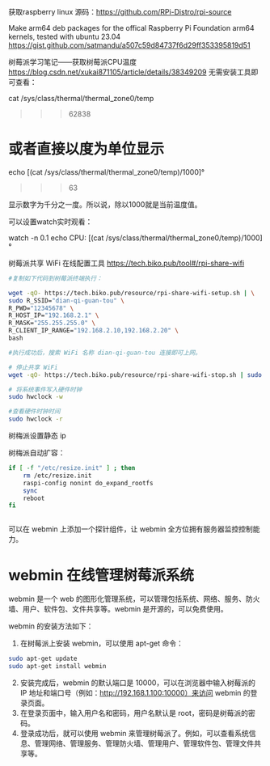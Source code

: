 获取raspberry linux 源码：https://github.com/RPi-Distro/rpi-source




Make arm64 deb packages for the offical Raspberry Pi Foundation arm64 kernels, tested with ubuntu 23.04 
https://gist.github.com/satmandu/a507c59d84737f6d29ff353395819d51


树莓派学习笔记——获取树莓派CPU温度
https://blog.csdn.net/xukai871105/article/details/38349209
无需安装工具即可查看：

 cat /sys/class/thermal/thermal_zone0/temp
 >>> 62838
 
 # 或者直接以度为单位显示
 echo $[$(cat /sys/class/thermal/thermal_zone0/temp)/1000]°
 >>> 63

显示数字为千分之一度。所以说，除以1000就是当前温度值。

可以设置watch实时观看：

 watch -n 0.1 echo CPU: $[$(cat /sys/class/thermal/thermal_zone0/temp)/1000]°




 树莓派共享 WiFi 在线配置工具
 https://tech.biko.pub/tool#/rpi-share-wifi

 ``` bash
 #复制如下代码到树莓派终端执行：

wget -qO- https://tech.biko.pub/resource/rpi-share-wifi-setup.sh | \
sudo R_SSID="dian-qi-guan-tou" \
 R_PWD="12345678" \
 R_HOST_IP="192.168.2.1" \
 R_MASK="255.255.255.0" \
 R_CLIENT_IP_RANGE="192.168.2.10,192.168.2.20" \
 bash

#执行成功后，搜索 WiFi 名称 dian-qi-guan-tou 连接即可上网。
```


``` bash
# 停止共享 WiFi
wget -qO- https://tech.biko.pub/resource/rpi-share-wifi-stop.sh | sudo bash

```


``` bash
# 将系统事件写入硬件时钟
sudo hwclock -w 

#查看硬件时钟时间
sudo hwclock -r


```

树梅派设置静态 ip


树梅派自动扩容：
``` bash
if [ -f "/etc/resize.init" ] ; then
	rm /etc/resize.init
	raspi-config nonint do_expand_rootfs
	sync
	reboot
fi



```


可以在 webmin 上添加一个探针组件，让 webmin 全方位拥有服务器监控控制能力。
# webmin 在线管理树莓派系统

webmin 是一个 web 的图形化管理系统，可以管理包括系统、网络、服务、防火墙、用户、软件包、文件共享等。webmin 是开源的，可以免费使用。

webmin 的安装方法如下：

1. 在树莓派上安装 webmin，可以使用 apt-get 命令：

```bash
sudo apt-get update
sudo apt-get install webmin
```
2. 安装完成后，webmin 的默认端口是 10000，可以在浏览器中输入树莓派的 IP 地址和端口号（例如：http://192.168.1.100:10000）来访问 webmin 的登录页面。
3. 在登录页面中，输入用户名和密码，用户名默认是 root，密码是树莓派的密码。
4. 登录成功后，就可以使用 webmin 来管理树莓派了。例如，可以查看系统信息、管理网络、管理服务、管理防火墙、管理用户、管理软件包、管理文件共享等。



















